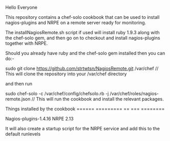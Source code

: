 Hello Everyone

This repository contains a chef-solo cookbook that can be used to install nagios-plugins and NRPE on a remote server ready for monitoring.


The installNagiosRemote.sh script if used will install ruby 1.9.3 along with the chef-solo gem, and then go on to checkout and install nagios-plugins together with NRPE.


Should you already have ruby and the chef-solo gem installed then you can do:-

sudo git clone https://github.com/strtwtsn/NagiosRemote.git /var/chef  // This will clone the repository into your /var/chef directory

and then run

sudo chef-solo -c /var/chef/config/chefsolo.rb -j /var/chef/roles/nagios-remote.json // This will run the cookbook and install the relevant packages.


Things installed by the cookbook
====== ========= == === ========

Nagios-plugins-1.4.16
NRPE 2.13

It will also create a startup script for the NRPE service and add this to the default runlevels

